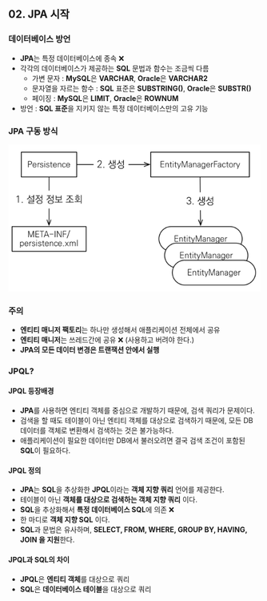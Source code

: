## 02. JPA 시작

### 데이터베이스 방언
- **JPA**는 특정 데이터베이스에 종속 ❌
- 각각의 데이터베이스가 제공하는 **SQL** 문법과 함수는 조금씩 다름
  - 가변 문자 : **MySQL**은 **VARCHAR**, **Oracle**은 **VARCHAR2**
  - 문자열을 자르는 함수 : **SQL** 표준은 **SUBSTRING()**, **Oracle**은 **SUBSTR()**
  - 페이징 : **MySQL**은 **LIMIT**, **Oracle**은 **ROWNUM**
- 방언 : **SQL 표준**을 지키지 않는 특정 데이터베이스만의 고유 기능


### JPA 구동 방식
![img.png](images/JPA%20구동%20방식.png)


### 주의
- **엔티티 매니저 팩토리**는 하나만 생성해서 애플리케이션 전체에서 공유
- **엔티티 매니저**는 쓰레드간에 공유 ❌ (사용하고 버려야 한다.)
- **JPA의 모든 데이터 변경은 트랜잭션 안에서 실행**


### JPQL?
#### JPQL 등장배경
- **JPA**를 사용하면 엔티티 객체를 중심으로 개발하기 때문에, 검색 쿼리가 문제이다.
- 검색을 할 때도 테이블이 아닌 엔티티 객체를 대상으로 검색하기 때문에, 모든 DB 데이터를 객체로 변환해서 검색하는 것은 불가능하다.
- 애플리케이션이 필요한 데이터만 DB에서 불러오려면 결국 검색 조건이 포함된 **SQL**이 필요하다.


#### JPQL 정의
- **JPA**는 **SQL**을 추상화한 **JPQL**이라는 **객체 지향 쿼리** 언어를 제공한다.
- 테이블이 아닌 **객체를 대상으로 검색하는 객체 지향 쿼리** 이다.
- **SQL**을 추상화해서 **특정 데이터베이스 SQL**에 의존 ❌
- 한 마디로 **객체 지향 SQL** 이다.
- **SQL**과 문법은 유사하며, **SELECT, FROM, WHERE, GROUP BY, HAVING, JOIN 을 지원**한다.
 

#### JPQL과 SQL의 차이
- **JPQL**은 **엔티티 객체**를 대상으로 쿼리
- **SQL**은 **데이터베이스 테이블**을 대상으로 쿼리
